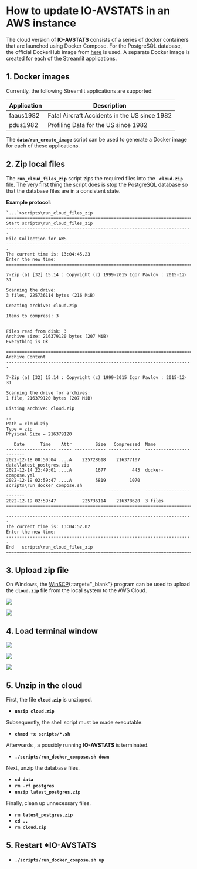 # How to update **IO-AVSTATS** in an AWS instance

The cloud version of **IO-AVSTATS** consists of a series of docker containers that are launched using Docker Compose.
For the PostgreSQL database, the official DockerHub image from [here](https://hub.docker.com/_/postgres) is used.
A separate Docker image is created for each of the Streamlit applications. 

## 1. Docker images

Currently, the following Streamlit applications are supported:

| Application | Description                                   |
|-------------|-----------------------------------------------|
| faaus1982   | Fatal Aircraft Accidents in the US since 1982 |
| pdus1982    | Profiling Data for the US since 1982          |

The **`data/run_create_image`** script can be used to generate a Docker image for each of these applications.

## 2. Zip local files

The **`run_cloud_files_zip`** script zips the required files into the **` cloud.zip`** file.
The very first thing the script does is stop the PostgreSQL database so that the database files are in a consistent state.

**Example protocol**:

```
`...`>scripts\run_cloud_files_zip
=======================================================================
Start scripts\run_cloud_files_zip
-----------------------------------------------------------------------
File Collection for AWS
-----------------------------------------------------------------------
The current time is: 13:04:45.23
Enter the new time:
=======================================================================

7-Zip (a) [32] 15.14 : Copyright (c) 1999-2015 Igor Pavlov : 2015-12-31

Scanning the drive:
3 files, 225736114 bytes (216 MiB)

Creating archive: cloud.zip

Items to compress: 3


Files read from disk: 3
Archive size: 216379120 bytes (207 MiB)
Everything is Ok

=======================================================================
Archive Content
-----------------------------------------------------------------------

7-Zip (a) [32] 15.14 : Copyright (c) 1999-2015 Igor Pavlov : 2015-12-31

Scanning the drive for archives:
1 file, 216379120 bytes (207 MiB)

Listing archive: cloud.zip

--
Path = cloud.zip
Type = zip
Physical Size = 216379120

   Date      Time    Attr         Size   Compressed  Name
------------------- ----- ------------ ------------  ------------------------
2022-12-18 08:50:04 ....A    225728618    216377107  data\latest_postgres.zip
2022-12-14 22:49:01 ....A         1677          443  docker-compose.yml
2022-12-19 02:59:47 ....A         5819         1070  scripts\run_docker_compose.sh
------------------- ----- ------------ ------------  ------------------------
2022-12-19 02:59:47          225736114    216378620  3 files
=======================================================================

-----------------------------------------------------------------------
The current time is: 13:04:52.02
Enter the new time:
-----------------------------------------------------------------------
End   scripts\run_cloud_files_zip
=======================================================================
```

## 3. Upload zip file

On Windows, the [WinSCP](https://winscp.net/eng/index.php){:target="_blank"} program can be used to upload the **`cloud.zip`** file from the local system to the AWS Cloud.

<kbd>![](img/WinSCP_1.png)</kbd>

<kbd>![](img/WinSCP_3.png)</kbd>

## 4. Load terminal window

<kbd>![](img/aws_instance_15.png)</kbd>

<kbd>![](img/aws_instance_16.png)</kbd>

<kbd>![](img/aws_instance_17.png)</kbd>

## 5. Unzip in the cloud

First, the file **`cloud.zip`** is unzipped.

- **`unzip cloud.zip`**

Subsequently, the shell script must be made executable:

- **`chmod +x scripts/*.sh`**

Afterwards , a possibly running **IO-AVSTATS** is terminated.

- **`./scripts/run_docker_compose.sh down`**

Next, unzip the database files.

- **`cd data`**
- **`rm -rf postgres`**
- **`unzip latest_postgres.zip`**

Finally, clean up unnecessary files.

- **`rm latest_postgres.zip`**
- **`cd ..`**
- **`rm cloud.zip`**

## 5. Restart ***IO-AVSTATS**

- **`./scripts/run_docker_compose.sh up`**
